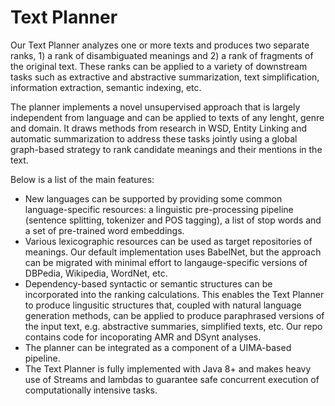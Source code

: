 # Text Planner #

Our Text Planner analyzes one or more texts and produces two separate ranks, 1) a rank of disambiguated meanings and 2) a rank of fragments of the original text. These ranks can be applied to a variety of downstream tasks such as extractive and abstractive summarization, text simplification, information extraction, semantic indexing, etc.

The planner implements a novel unsupervised approach that is largely independent from language and can be applied to texts of any lenght, genre and domain. It draws methods from research in WSD, Entity Linking and automatic summarization to address these tasks jointly using a global graph-based strategy to rank candidate meanings and their mentions in the text.

Below is a list of the main features:
* New languages can be supported by providing some common language-specific resources: a linguistic pre-processing pipeline (sentence splitting, tokenizer and POS tagging), a list of stop words and a set of pre-trained word embeddings.
* Various lexicographic resources can be used as target repositories of meanings. Our default implementation uses BabelNet, but the approach can be migrated with minimal effort to langauge-specific versions of DBPedia, Wikipedia, WordNet, etc.
* Dependency-based syntactic or semantic structures can be incorporated into the ranking calculations. This enables the Text Planner to produce lingusitic structures that, coupled with natural language generation methods, can be applied to produce paraphrased versions of the input text, e.g. abstractive summaries, simplified texts, etc. Our repo contains code for incoporating AMR and DSynt analyses.
* The planner can be integrated as a component of a UIMA-based pipeline.
* The Text Planner is fully implemented with Java 8+ and makes heavy use of Streams and lambdas to guarantee safe concurrent execution of computationally intensive tasks.
